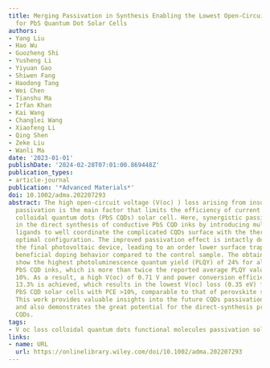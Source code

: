 ```yaml
---
title: Merging Passivation in Synthesis Enabling the Lowest Open-Circuit Voltage Loss
  for PbS Quantum Dot Solar Cells
authors:
- Yang Liu
- Hao Wu
- Guozheng Shi
- Yusheng Li
- Yiyuan Gao
- Shiwen Fang
- Haodong Tang
- Wei Chen
- Tianshu Ma
- Irfan Khan
- Kai Wang
- Changlei Wang
- Xiaofeng Li
- Qing Shen
- Zeke Liu
- Wanli Ma
date: '2023-01-01'
publishDate: '2024-02-28T07:01:00.869448Z'
publication_types:
- article-journal
publication: '*Advanced Materials*'
doi: 10.1002/adma.202207293
abstract: The high open-circuit voltage (V(oc) ) loss arising from insufficient surface
  passivation is the main factor that limits the efficiency of current lead sulfide
  colloidal quantum dots (PbS CQDs) solar cell. Here, synergistic passivation is performed
  in the direct synthesis of conductive PbS CQD inks by introducing multifunctional
  ligands to well coordinate the complicated CQDs surface with the thermodynamically
  optimal configuration. The improved passivation effect is intactly delivered to
  the final photovoltaic device, leading to an order lower surface trap density and
  beneficial doping behavior compared to the control sample. The obtained CQD inks
  show the highest photoluminescence quantum yield (PLQY) of 24% for all photovoltaic
  PbS CQD inks, which is more than twice the reported average PLQY value of approximately
  10%. As a result, a high V(oc) of 0.71 V and power conversion efficiency (PCE) of
  13.3% is achieved, which results in the lowest V(oc) loss (0.35 eV) for the reported
  PbS CQD solar cells with PCE >10%, comparable to that of perovskite solar cells.
  This work provides valuable insights into the future CQDs passivation strategies
  and also demonstrates the great potential for the direct-synthesis protocol of PbS
  CQDs.
tags:
- V oc loss colloidal quantum dots functional molecules passivation solar cells
links:
- name: URL
  url: https://onlinelibrary.wiley.com/doi/10.1002/adma.202207293
---
```

